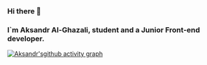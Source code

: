 ### Hi there 👋
### I`m Aksandr Al-Ghazali, student and a Junior Front-end developer.
[![Aksandr'sgithub activity graph](https://github-readme-activity-graph.vercel.app/graph?username=Dragodui&theme=react-dark)](https://github.com/ashutosh00710/github-readme-activity-graph)
<!--
**Dragodui/Dragodui** is a ✨ _special_ ✨ repository because its `README.md` (this file) appears on your GitHub profile.

Here are some ideas to get you started:

- 🔭 I’m currently working on ...
- 🌱 I’m currently learning ...
- 👯 I’m looking to collaborate on ...
- 🤔 I’m looking for help with ...
- 💬 Ask me about ...
- 📫 How to reach me: ...
- 😄 Pronouns: ...
- ⚡ Fun fact: ...
-->
